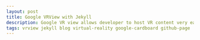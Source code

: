 ```yaml
---
layout: post
title: Google VRView with Jekyll 
description: Google VR view allows developer to host VR content very easily with various platforms, including Android, iOS and Web. In this post, I embedded some sample VR view widgets on my Jekyll page hosted on Github. All you need is a Google Cardboard to experience the 3D immersive world.
tags: vrview jekyll blog virtual-reality google-cardboard github-page
---
```


<style>
.highlight-left {margin-left: 0}
</style>


